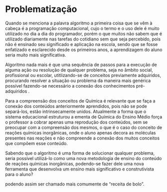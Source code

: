 # Problematização


Quando se menciona a palavra algoritmo a primeira coisa que se vêm à cabeça é a programação computacional, cujo o termo e o uso dele é muito utilizado no dia a dia do programador, porém o que muitos não sabem que é utilizado diariamente nas tarefas do cotidiano sem que seja percebido, pois não é ensinado seu significado e aplicação na escola, sendo que se fosse enfatizado e esclarecido desde os primeiros anos, a aprendizagem do aluno seria muito mais significativa.

Algoritmo nada mais é que uma sequência de passos para a execução de alguma ação ou resolução de qualquer problema, seja no âmbito social, profissional ou escolar, utitlizando-se de conceitos previamente adquiridos,  procurando resolver a situação ou problema da maneira mais genérica possível fazendo-se necessário a conexão dos conhecimentos pré-adquiridos .

Para a compreensão dos conceitos de Química é relevante que se faça a conexão dos conteúdos anteriormente aprendidos,  pois não se pode separá-los, estão intrinsecamente unidos. Atualmente a forma que o sistema educacional estruturou a ementa de Química do Ensino Médio força o professor a cobrar apenas uma reprodução dos conteúdos, sem se preocupar com a compreensão dos mesmos, o que é o caso do conceito de reações químicas inorgânicas, onde o aluno apenas decora as moléculas presentes nas reações e não compreende a conexão dos muitos conceitos que compõem esse conteúdo.

Sabendo que o algoritmo é uma forma de solucionar qualquer problema, seria possível utilizá-lo como uma nova metodologia de ensino do conteúdo de reações químicas inorgânicas, podendo-se fazer dele uma nova ferramenta que desenvolva um ensino mais significativo e construtivista para o aluno?


podendo assim ser chamado mais comumente de “receita de bolo”. 
